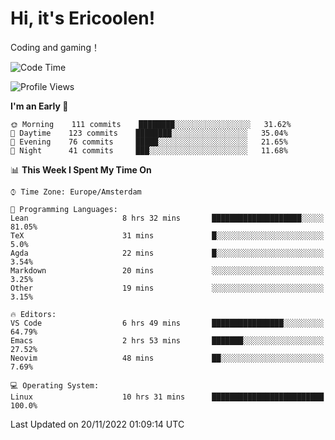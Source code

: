# Hi, it's Ericoolen!
Coding and gaming！

<!--START_SECTION:waka-->
![Code Time](http://img.shields.io/badge/Code%20Time-531%20hrs%2016%20mins-blue)

![Profile Views](http://img.shields.io/badge/Profile%20Views-1-blue)

**I'm an Early 🐤** 

```text
🌞 Morning    111 commits    ████████░░░░░░░░░░░░░░░░░   31.62% 
🌆 Daytime    123 commits    ████████░░░░░░░░░░░░░░░░░   35.04% 
🌃 Evening    76 commits     █████░░░░░░░░░░░░░░░░░░░░   21.65% 
🌙 Night      41 commits     ███░░░░░░░░░░░░░░░░░░░░░░   11.68%

```


📊 **This Week I Spent My Time On** 

```text
⌚︎ Time Zone: Europe/Amsterdam

💬 Programming Languages: 
Lean                     8 hrs 32 mins       ████████████████████░░░░░   81.05% 
TeX                      31 mins             █░░░░░░░░░░░░░░░░░░░░░░░░   5.0% 
Agda                     22 mins             █░░░░░░░░░░░░░░░░░░░░░░░░   3.54% 
Markdown                 20 mins             ░░░░░░░░░░░░░░░░░░░░░░░░░   3.25% 
Other                    19 mins             ░░░░░░░░░░░░░░░░░░░░░░░░░   3.15%

🔥 Editors: 
VS Code                  6 hrs 49 mins       ████████████████░░░░░░░░░   64.79% 
Emacs                    2 hrs 53 mins       ███████░░░░░░░░░░░░░░░░░░   27.52% 
Neovim                   48 mins             ██░░░░░░░░░░░░░░░░░░░░░░░   7.69%

💻 Operating System: 
Linux                    10 hrs 31 mins      █████████████████████████   100.0%

```


 Last Updated on 20/11/2022 01:09:14 UTC
<!--END_SECTION:waka-->

